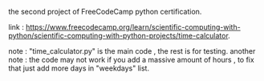 the second project of FreeCodeCamp python certification.

link : https://www.freecodecamp.org/learn/scientific-computing-with-python/scientific-computing-with-python-projects/time-calculator.

note : "time_calculator.py" is the main code , the rest is for testing.
another note : the code may not work if you add a massive amount of hours , to fix that just add more days in "weekdays" list.
